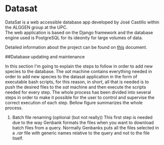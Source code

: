 # Datasat
DataSat is a web accessible database app developed by José Castillo within the ALGGEN group at the UPC.  
The web application is based on the Django framework and the database engine used is PostgreSQL for its ideonity for large volumes of data.

Detailed information about the project can be found on [this](https://github.com/jcastillor/datasat/blob/master/DATASAT%20documentation.pdf  "Master's thesis of the project") document.

##Database updating and maintenance

In this section I'm going to explain the steps to follow in order to add new species to the database.
The *sat* machine contains everything needed in order to add new species to the datasat application in the form of executable bash scripts, for this reason, in short, all that is needed is to push the desired files to the *sat* machine and then execute the scripts needed for every step. The whole process has been divided into several steps in order to make it possible for the user to control and supervise the correct execution of each step. Bellow figure summarizes the whole process.



1. Batch file renaming (optional (but not really))
This first step is needed due to the way Genbank formats the files when you want to download batch files from a query. Normally Genbanks puts all the files selected in a *.rar* file with generic names relative to the query and not to the file itself.
